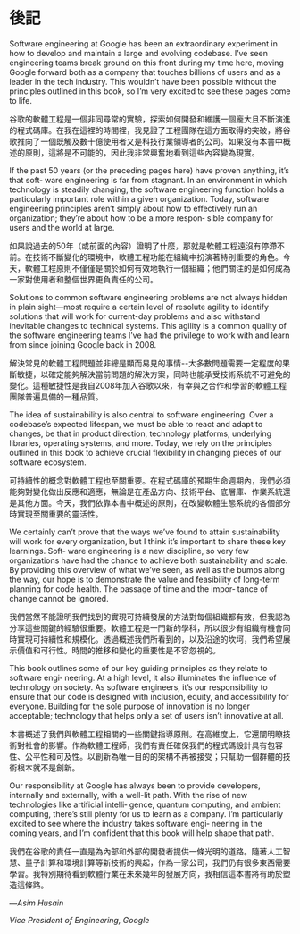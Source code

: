 # 後記
Software engineering at Google has been an extraordinary experiment in how to develop and maintain a large and evolving codebase. I’ve seen engineering teams break ground on this front during my time here, moving Google forward both as a company that touches billions of users and as a leader in the tech industry. This wouldn’t have been possible without the principles outlined in this book, so I’m very excited to see these pages come to life.

谷歌的軟體工程是一個非同尋常的實驗，探索如何開發和維護一個龐大且不斷演進的程式碼庫。在我在這裡的時間裡，我見證了工程團隊在這方面取得的突破，將谷歌推向了一個既觸及數十億使用者又是科技行業領導者的公司。如果沒有本書中概述的原則，這將是不可能的，因此我非常興奮地看到這些內容變為現實。

If the past 50 years (or the preceding pages here) have proven anything, it’s that soft‐ ware engineering is far from stagnant. In an environment in which technology is steadily changing, the software engineering function holds a particularly important role within a given organization. Today, software engineering principles aren’t simply about how to effectively run an organization; they’re about how to be a more respon‐ sible company for users and the world at large.

如果說過去的50年（或前面的內容）證明了什麼，那就是軟體工程遠沒有停滯不前。在技術不斷變化的環境中，軟體工程功能在組織中扮演著特別重要的角色。今天，軟體工程原則不僅僅是關於如何有效地執行一個組織；他們關注的是如何成為一家對使用者和整個世界更負責任的公司。

Solutions to common software engineering problems are not always hidden in plain sight—most require a certain level of resolute agility to identify solutions that will work for current-day problems and also withstand inevitable changes to technical systems. This agility is a common quality of the software engineering teams I’ve had the privilege to work with and learn from since joining Google back in 2008.

解決常見的軟體工程問題並非總是顯而易見的事情--大多數問題需要一定程度的果斷敏捷，以確定能夠解決當前問題的解決方案，同時也能承受技術系統不可避免的變化。這種敏捷性是我自2008年加入谷歌以來，有幸與之合作和學習的軟體工程團隊普遍具備的一種品質。

The idea of sustainability is also central to software engineering. Over a codebase’s expected lifespan, we must be able to react and adapt to changes, be that in product direction, technology platforms, underlying libraries, operating systems, and more. Today, we rely on the principles outlined in this book to achieve crucial flexibility in changing pieces of our software ecosystem.

可持續性的概念對軟體工程也至關重要。在程式碼庫的預期生命週期內，我們必須能夠對變化做出反應和適應，無論是在產品方向、技術平台、底層庫、作業系統還是其他方面。今天，我們依靠本書中概述的原則，在改變軟體生態系統的各個部分時實現至關重要的靈活性。

We certainly can’t prove that the ways we’ve found to attain sustainability will work for every organization, but I think it’s important to share these key learnings. Soft‐ ware engineering is a new discipline, so very few organizations have had the chance to achieve both sustainability and scale. By providing this overview of what we’ve seen, as well as the bumps along the way, our hope is to demonstrate the value and feasibility of long-term planning for code health. The passage of time and the impor‐ tance of change cannot be ignored.

我們當然不能證明我們找到的實現可持續發展的方法對每個組織都有效，但我認為分享這些關鍵的經驗很重要。軟體工程是一門新的學科，所以很少有組織有機會同時實現可持續性和規模化。透過概述我們所看到的，以及沿途的坎坷，我們希望展示價值和可行性。時間的推移和變化的重要性是不容忽視的。

This book outlines some of our key guiding principles as they relate to software engi‐ neering. At a high level, it also illuminates the influence of technology on society. As software engineers, it’s our responsibility to ensure that our code is designed with inclusion, equity, and accessibility for everyone. Building for the sole purpose of innovation is no longer acceptable; technology that helps only a set of users isn’t innovative at all.

本書概述了我們與軟體工程相關的一些關鍵指導原則。在高維度上，它還闡明瞭技術對社會的影響。作為軟體工程師，我們有責任確保我們的程式碼設計具有包容性、公平性和可及性。以創新為唯一目的的架構不再被接受；只幫助一個群體的技術根本就不是創新。

Our responsibility at Google has always been to provide developers, internally and externally, with a well-lit path. With the rise of new technologies like artificial intelli‐ gence, quantum computing, and ambient computing, there’s still plenty for us to learn as a company. I’m particularly excited to see where the industry takes software engi‐ neering in the coming years, and I’m confident that this book will help shape that path.

我們在谷歌的責任一直是為內部和外部的開發者提供一條光明的道路。隨著人工智慧、量子計算和環境計算等新技術的興起，作為一家公司，我們仍有很多東西需要學習。我特別期待看到軟體行業在未來幾年的發展方向，我相信這本書將有助於塑造這條路。

—*Asim Husain* 

*Vice President of Engineering, Google*

 
